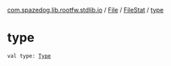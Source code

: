 [com.spazedog.lib.rootfw.stdlib.io](../../index.md) / [File](../index.md) / [FileStat](index.md) / [type](.)

# type

`val type: `[`Type`](../-type/index.md)
